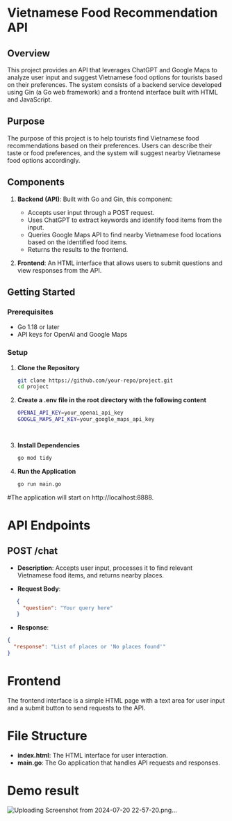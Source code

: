 # Vietnamese Food Recommendation API

## Overview

This project provides an API that leverages ChatGPT and Google Maps to analyze user input and suggest Vietnamese food options for tourists based on their preferences. The system consists of a backend service developed using Gin (a Go web framework) and a frontend interface built with HTML and JavaScript.

## Purpose

The purpose of this project is to help tourists find Vietnamese food recommendations based on their preferences. Users can describe their taste or food preferences, and the system will suggest nearby Vietnamese food options accordingly.

## Components

1. **Backend (API)**: Built with Go and Gin, this component:
   - Accepts user input through a POST request.
   - Uses ChatGPT to extract keywords and identify food items from the input.
   - Queries Google Maps API to find nearby Vietnamese food locations based on the identified food items.
   - Returns the results to the frontend.

2. **Frontend**: An HTML interface that allows users to submit questions and view responses from the API.

## Getting Started

### Prerequisites

- Go 1.18 or later
- API keys for OpenAI and Google Maps

### Setup

1. **Clone the Repository**

   ```bash
   git clone https://github.com/your-repo/project.git
   cd project
2. **Create a .env file in the root directory with the following content**

   ```bash
   OPENAI_API_KEY=your_openai_api_key
   GOOGLE_MAPS_API_KEY=your_google_maps_api_key

 
3. **Install Dependencies**

   ```bash
   go mod tidy

4. **Run the Application**

   ```bash
   go run main.go

#The application will start on http://localhost:8888.

# API Endpoints

## POST /chat

- **Description**: Accepts user input, processes it to find relevant Vietnamese food items, and returns nearby places.

- **Request Body**:

```json
   {
     "question": "Your query here"
   }
```
- **Response**:

```json
{
  "response": "List of places or 'No places found'"
}
```
# Frontend
The frontend interface is a simple HTML page with a text area for user input and a submit button to send requests to the API.

# File Structure
- **index.html**: The HTML interface for user interaction.
- **main.go**: The Go application that handles API requests and responses.
   
# Demo result
![Uploading Screenshot from 2024-07-20 22-57-20.png…]()
